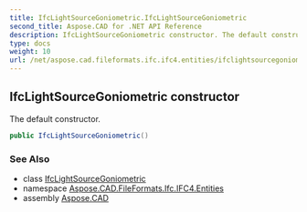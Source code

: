 ```yaml
---
title: IfcLightSourceGoniometric.IfcLightSourceGoniometric
second_title: Aspose.CAD for .NET API Reference
description: IfcLightSourceGoniometric constructor. The default constructor
type: docs
weight: 10
url: /net/aspose.cad.fileformats.ifc.ifc4.entities/ifclightsourcegoniometric/ifclightsourcegoniometric/
---
```

## IfcLightSourceGoniometric constructor

The default constructor.

```csharp
public IfcLightSourceGoniometric()
```

### See Also

* class [IfcLightSourceGoniometric](../)
* namespace [Aspose.CAD.FileFormats.Ifc.IFC4.Entities](../../ifclightsourcegoniometric/)
* assembly [Aspose.CAD](../../../)



